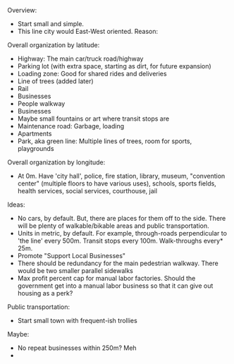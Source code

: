 Overview:
- Start small and simple.
- This line city would East-West oriented. Reason: 

Overall organization by latitude:
- Highway: The main car/truck road/highway
- Parking lot (with extra space, starting as dirt, for future expansion)
- Loading zone: Good for shared rides and deliveries
- Line of trees (added later)
- Rail
- Businesses
- People walkway
- Businesses
- Maybe small fountains or art where transit stops are
- Maintenance road: Garbage, loading
- Apartments
- Park, aka green line: Multiple lines of trees, room for sports, playgrounds

Overall organization by longitude:
- At 0m. Have 'city hall', police, fire station, library, museum, "convention center" (multiple floors to have various uses), schools, sports fields, health services, social services, courthouse, jail

Ideas:
- No cars, by default. But, there are places for them off to the side. There will be plenty of walkable/bikable areas and public transportation.
- Units in metric, by default. For example, through-roads perpendicular to 'the line' every 500m. Transit stops every 100m. Walk-throughs every* 25m. 
- Promote "Support Local Businesses"
- There should be redundancy for the main pedestrian walkway. There would be two smaller parallel sidewalks 
- Max profit percent cap for manual labor factories. Should the government get into a manual labor business so that it can give out housing as a perk?

Public transportation:
- Start small town with frequent-ish trollies

Maybe:
- No repeat businesses within 250m? Meh
- 
